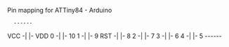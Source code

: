 Pin mapping for ATTiny84 - Arduino

      ------
VCC -|      |- VDD
  0 -|      |- 10
  1 -|      |- 9
RST -|      |- 8
  2 -|      |- 7
  3 -|      |- 6
  4 -|      |- 5
      ------